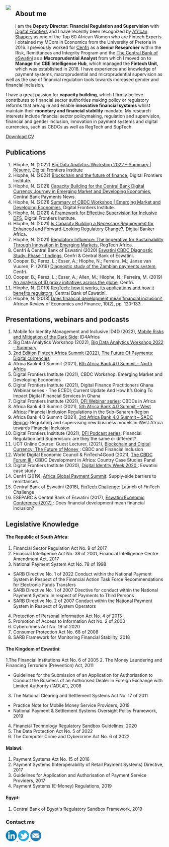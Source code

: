 <dl>
<img src="LwaziMabhengu_01.jpg" style="border: 0pt none; margin-bottom: 1em; float: left; margin-right: 1em;" height="200">
<p style="text-align: left;">
</p>
</dl> 

## About me
 
I am the **Deputy Director: Financial Regulation and Supervision** with <a href="https://digitalfrontiers.org" target="_bank">Digital Frontiers</a> and I have recently been recognized by <a href="https://africanshapers.com/en/60-african-women-experts-in-fintech/" target="_bank">African Shapers</a> as one of the Top 60 African Women who are Fintech Experts. I obtained my MCom in Economics from the University of Pretoria in 2016. I previously worked for <a href="https://cenfri.org" target="_bank">Cenfri</a> as a **Senior Researcher** within the Risk, Remittances and Integrity Program and the <a href="https://www.centralbank.org.sz" target="_bank">The Central Bank of eSwatini</a> as a **Macroprudential Analyst** from which I moved on to **Manage** the **CBE Intelligence Hub**, which managed the **Fintech Unit**, which was established in 2018. 
I have experience and knowledge of payment systems, macroprudential and microprudential supervision as well as the use of financial regulation tools towards increased gender and financial inclusion.

I have a great passion for **capacity building**, which I firmly believe contributes to financial sector authorities making policy or regulatory reforms that are agile and enable **innovative financial systems** whilst maintain their **monetary and financial stability** mandate. My research interests include financial sector policymaking, regulation and supervision, financial and gender inclusion, innovation in payment systems and digital currencies, such as CBDCs as well as RegTech and SupTech.

<a href="2022 Nolwazi Hlophe CV.pdf">Download CV</a> 

## Publications

1. Hlophe, N. (2022) <a href="https://digitalfrontiersinstitute.org/big-data-analytics-workshop-2022-summary/" target="_blank"> Big Data Analytics Workshop 2022 – Summary | Résumé</a>, Digital Frontiers Institute 
2. Hlophe, N. (2022) <a href="https://digitalfrontiersinstitute.org/blog/2022/02/21/blockchain-and-the-future-of-finance/" target="_blank"> Blockchain and the future of finance</a>, Digital Frontiers Institute.
3. Hlophe, N. (2021) <a href="https://cbpn.currencyresearch.com/blog/2021/11/25/dfi-capacity-building-for-cbdcs/" target="_blank"> Capacity Building for the Central Bank Digital Currency Journey in Emerging Market and Developing Economies</a>, Central Bank Payments News.
4. Hlophe, N. (2021) <a href="https://digitalfrontiersinstitute.org/blog/2021/10/20/summary-of-cbdc-workshop-emerging-market-and-developing-economies/" target="_blank"> Summary of CBDC Workshop | Emerging Market and Developing Economies</a>, Digital Frontiers Institute.
5. Hlophe, N. (2021) <a href="https://digitalfrontiersinstitute.org/blog/2021/08/20/a-framework-for-effective-supervision-for-inclusive-dfs/" target="_blank"> A Framework for Effective Supervision for Inclusive DFS</a>, Digital Frontiers Institute.
6. Hlophe, N. (2021) <a href="https://digitalbankerafrica.com/capacity-building-as-requirement-for-regulatory-change" target="_blank"> Is Capacity Building a Necessary Requirement for Enhanced and Forward-Looking Regulatory Change?</a>, Digital Banker Africa.
7. Hlophe, N. (2021) <a href="https://issuu.com/regtechafrica/docs/regtechafrica_magazine__issuu_" target="_blank"> Regulatory Influence: The Imperative for Sustainability Through Innovation in Emerging Markets</a>, RegTech Africa.
8. Cenfri & Central Bank of Eswatini (2020) <a href="https://www.centralbank.org.sz/cbdc" target="_blank"> Eswatini CBDC Diagnostic Study: Phase 1 findings</a>, Cenfri & Central Bank of Eswatini.
9. Cooper, B.; Perez, L.; Esser, A.; Hlophe, N.; Ferreira, M.; Janse van Vuuren, P. (2019) <a href="https://cenfri.org/publications/diagnostic-study-of-the-zambian-payments-system" target="_blank"> Diagnostic study of the Zambian payments system</a>, Cenfri.
10. Cooper, B.; Perez, L.; Esser, A.; Allen, M.; Hlophe, N.; Ferreira, M. (2019) <a href="https://cenfri.org/publications/an-analysis-of-id-proxy-initiatives-across-the-globe" target="_blank"> An analysis of ID proxy initiatives across the globe</a>, Cenfri.
11. Hlophe, N. (2019) <a href="https://.www.centralbank.org.sz/magazine/" target="_blank">RegTech: how it works, its applications and how it benefits regulators</a>, Central Bank of Eswatini. 
12. Hlophe, N. (2018) <a href="https://www.african-review.com/view-paper.php?serial=20191102135807-759399" target="_blank">Does financial development mean financial inclusion?</a>, African Review of Economics and Finance, 10(2), pp. 120-133.


## Presentations, webinars and podcasts

1. Mobile for Identity Management and Inclusive ID4D (2022), <a href="https://youtu.be/lTAWAhHsq3E/" target="_blank">Mobile Risks and Mitigation of the Dark Side</a>: ID4Africa
2. Big Data Analytics Workshop (2022), <a href="https://digitalfrontiersinstitute.org/big-data-analytics-workshop-2022-summary/" target="_blank">Big Data Analytics Workshop 2022 – Summary
3. 2nd Edition Fintech Africa Summit (2022), <a href="https://fintech-africasummit.com/#Register/" target="_blank">The Future Of Payments: Digital currencies</a>
4. Africa Bank 4.0 Summit (2021), <a href="https://africabanksummit.com/6th-edition-speakers/" target="_blank">6th Africa Bank 4.0 Summit – North Africa</a>
5. Digital Frontiers Institute (2021), CBDC Workshop: Emerging Market and Developing Economies
6. Digital Frontiers Institute (2021), Digital Finance Practitioners Ghana Webinar series - The ECEDI; Current Update And How It’s Going To Impact Digital Financial Services In Ghana
7. Digital Frontiers Institute (2021), <a href="https://www.youtube.com/watch?v=lIuOPOwPfeo&t=1s" target="_blank">DFI Webinar series</a>: CBDCs in Africa
8. Africa Bank 4.0 Summit (2021), <a href="https://drive.google.com/file/d/1fQ1bpNXUl-l7IgMsQrnvNYnWTv2uj5OC/view" target="_blank">5th Africa Bank 4.0 Summit – West Africa</a>: Financial Inclusion Regulations in the Sub-Saharan Region
9. Africa Bank 4.0 Summit (2021), <a href="https://drive.google.com/file/d/1fQ1bpNXUl-l7IgMsQrnvNYnWTv2uj5OC/view" target="_blank">3rd Africa Bank 4.0 Summit – SADC Region</a>: Regulating and supervising new business models in West Africa towards Financial Inclusion
10. Digital Frontiers Insititute (2021), <a href="https://www.youtube.com/watch?v=Vs5RdRSQRA0&t=3s" target="_blank">DFI Podcast series</a>: Financial Regulation and Supervision: are they the same or different?
11. UCT Online Course: Guest Lecturer, (2021), <a href="https://www.getsmarter.com/products/uct-blockchain-and-digital-currency-online-short-course" target="_blank">Blockchain and Digital Currency: The Future of Money </a>: CBDC and Financial Inclusion
12. World Digital Economic Council & FinTech4Good (2021), <a href="https://www.blockchainfrontier.org" target="_blank">The CBDC Forum III </a>: CBDC Development in Africa: Country Case Studies Panel
13. Digital Frontiers Institute (2020), <a href="https://www.youtube.com/watch?v=St-ookudccw" target="_blank">Digital Identity Week 2020 </a>: Eswatini case study
14. Cenfri (2019), <a href="https://custom.cvent.com/7A54328600294B08B7B30AE8172EB05A/files/event/f9fe7bdb987c477887c9c1b17e58f5ba/687257b3ca1e4e3cb142c7902531eed6.pdf" target="_blank">Africa Global Payment Summit</a>: Supply-side barriers to remittances
15. Central Bank of Eswatini (2018), <a href="https://www.centralbank.org.sz/the-2018-cbe-fintech-challenge" target="_blank">FinTech Challenge</a>: Launch of FinTech Challenge
16. ESEPARC & Central Bank of Eswatini (2017), <a href="https://www.separc.co.sz/2017/01/25/swaziland-economic-conference-2017" target="_blank">Eswatini Economic Conference (2017) </a>: Does financial development mean financial inclusion?
 
## Legislative Knowledge

#### The Republic of South Africa:
1. Financial Sector Regulation Act No. 9 of 2017
2. Financial Intelligence Act No. 38 of 2001, Financial Intelligence Centre Amendment Act, 2017
3. National Payment System Act No. 78 of 1998
 - SARB Directive No. 1 of 2022 Conduct within the National Payment System in Respect of the Financial Action Task Force Recommendations for Electronic Funds Transfers
 - SARB Directive No. 1 of 2007 Directive for conduct within the National Payment System: In respect of Payments to Third Persons
 - SARB Directive No. 2 of 2007 Conduct within the National Payment System in Respect of System Operators 
4. Protection of Personal Information Act No. 4 of 2013
5. Promotion of Access to Information Act No. 2 of 2000
6. Cybercrimes Act No. 19 of 2020
7. Consumer Protection Act No. 68 of 2008
8. SARB Framework for Monitoring Financial Stability, 2018

#### The Kingdom of Eswatini:
1.The Financial Institutions Act No. 6 of 2005
2. The Money Laundering and Financing Terrorism (Prevention) Act, 2011
 - Guidelines for the Submission of an Application for Authorisation to Conduct the Business of an Authorised Dealer in Foreign Exchange with Limited Authority (“ADLA”), 2008
3. The National Clearing and Settlement Systems Act No. 17 of 2011
 - Practice Note for Mobile Money Service Providers, 2019
 - National Payment & Settlement Systems Oversight Policy Framework, 2019
4. Financial Technology Regulatory Sandbox Guidelines, 2020
5. The Data Protection Act No. 5 of 2022
6. The Computer Crime and Cybercrime Act No. 6 of 2022

#### Malawi:
1. Payment Systems Act No. 15 of 2016
2. Payment Systems (Interoperability of Retail Payment Systems) Directive, 2017
3. Guidelines for Application and Authorisation of Payment Service Providers, 2017
4. Payment Systems (E-Money) Regulations, 2019

#### Egypt:
1.  Central Bank of Egypt's Regulatory Sandbox Framework, 2019

### Contact me
 
<p style="text-align: centre;">
<a href="https://www.linkedin.com/in/nolwazi-hlophe/" target="_bank">
<img src="LinkedIn.png" height="35">
</a>
<a href="https://twitter.com/hlophe_nolwazi" target="_bank">
<img src="Twitter.png" height="35">
</a>
<a href="mailto:nolwazihlophe@gmail.com">
<img src="Email.png" height="35">
</a>
</p>
